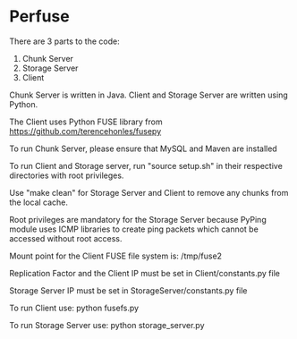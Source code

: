 # Perfuse
There are 3 parts to the code:
1) Chunk Server
2) Storage Server
3) Client

Chunk Server is written in Java. Client and Storage Server are written using Python.

The Client uses Python FUSE library from https://github.com/terencehonles/fusepy

To run Chunk Server, please ensure that MySQL and Maven are installed

To run Client and Storage server, run "source setup.sh" in their respective directories with root privileges.

Use "make clean" for Storage Server and Client to remove any chunks from the local cache. 

Root privileges are mandatory for the Storage Server because PyPing module uses ICMP libraries to create ping packets which cannot be accessed without root access.

Mount point for the Client FUSE file system is: /tmp/fuse2

Replication Factor and the Client IP must be set in Client/constants.py file

Storage Server IP must be set in StorageServer/constants.py file

To run Client use:
python fusefs.py <IP address of chunk server>

To run Storage Server use:
python storage_server.py <IP address of chunk server>


